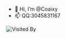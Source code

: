 
- 👋 Hi, I’m @Coaixy
- 📫 QQ:3045831167

![Visited By](https://count.getloli.com/get/@coaixy?theme=gelbooru)

